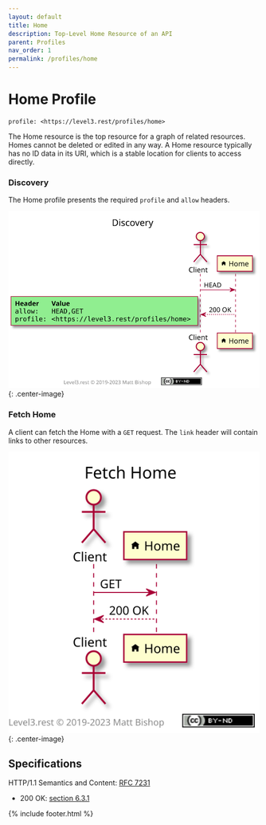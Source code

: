 ```yaml
---
layout: default
title: Home
description: Top-Level Home Resource of an API
parent: Profiles
nav_order: 1
permalink: /profiles/home
---
```

# Home Profile

```
profile: <https://level3.rest/profiles/home>
```

The Home resource is the top resource for a graph of related resources. Homes cannot be deleted or edited in any way. A Home resource typically has no ID data in its URI, which is a stable location for clients to access directly.

### Discovery

The Home profile presents the required `profile` and `allow` headers.

![](home/discovery.svg){: .center-image}

### Fetch Home

A client can fetch the Home with a `GET` request. The `link` header will contain links to other resources.

![](home/fetch.svg){: .center-image}

## Specifications

HTTP/1.1 Semantics and Content: [RFC 7231](https://tools.ietf.org/html/rfc7231)

- 200 OK: [section 6.3.1](https://tools.ietf.org/html/rfc7231#section-6.3.1)

{% include footer.html %}
